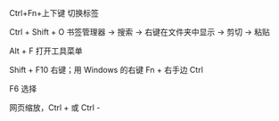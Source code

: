 
Ctrl+Fn+上下键 切换标签  

Ctrl + Shift + O 书签管理器 -> 搜索 -> 右键在文件夹中显示 -> 剪切 -> 粘贴  

Alt + F 打开工具菜单  

Shift + F10 右键；用 Windows 的右键 Fn + 右手边 Ctrl    

F6 选择  

网页缩放，Ctrl + 或 Ctrl -   

